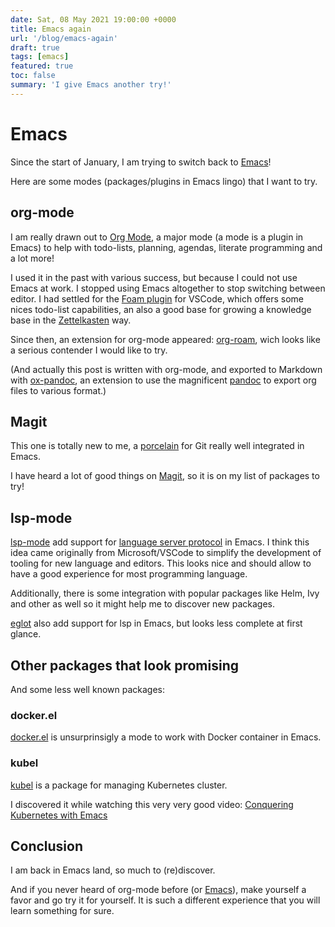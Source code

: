```yaml
---
date: Sat, 08 May 2021 19:00:00 +0000
title: Emacs again
url: '/blog/emacs-again'
draft: true
tags: [emacs]
featured: true
toc: false
summary: 'I give Emacs another try!'
---
```


# Emacs

Since the start of January, I am trying to switch back to
[Emacs](https://www.gnu.org/software/emacs/)!

Here are some modes (packages/plugins in Emacs lingo) that I want to
try.

## org-mode

I am really drawn out to [Org Mode](https://orgmode.org/), a major mode
(a mode is a plugin in Emacs) to help with todo-lists, planning,
agendas, literate programming and a lot more!

I used it in the past with
various success, but because I could not use Emacs at work. I stopped using Emacs altogether
to stop switching between editor. I had
settled for the [Foam plugin](https://foambubble.github.io/foam/) for
VSCode, which offers some nices todo-list capabilities, an also a good
base for growing a knowledge base in the
[Zettelkasten](https://en.wikipedia.org/wiki/Zettelkasten) way.

Since then, an extension for org-mode appeared:
[org-roam](https://www.orgroam.com/), wich looks like a serious
contender I would like to try.

(And actually this post is written with org-mode, and exported to
Markdown with [ox-pandoc](https://github.com/kawabata/ox-pandoc), an
extension to use the magnificent [pandoc](https://pandoc.org/) to export
org files to various format.)

## Magit

This one is totally new to me, a
[porcelain](https://stackoverflow.com/a/6976506/3729797) for Git really
well integrated in Emacs.

I have heard a lot of good things on [Magit](https://magit.vc/), so it
is on my list of packages to try!

## lsp-mode

[lsp-mode](https://emacs-lsp.github.io/lsp-mode/) add support for
[language server
protocol](https://microsoft.github.io/language-server-protocol/) in
Emacs. I think this idea came originally from Microsoft/VSCode to
simplify the development of tooling for new language and editors. This
looks nice and should allow to have a good experience for most
programming language.

Additionally, there is some integration with popular packages like Helm,
Ivy and other as well so it might help me to discover new packages.

[eglot](https://github.com/joaotavora/eglot) also add support for lsp in
Emacs, but looks less complete at first glance.

## Other packages that look promising

And some less well known packages:

### docker.el

[docker.el](https://github.com/Silex/docker.el) is unsurprinsigly a mode
to work with Docker container in Emacs.

### kubel

[kubel](https://github.com/abrochard/kubel)
is a package for managing Kubernetes cluster.

I discovered it while watching this very very good video: [Conquering
Kubernetes with Emacs](https://www.youtube.com/watch?v=w3krYEeqnyk)

## Conclusion

I am back in Emacs land, so much to (re)discover.

And if you never heard of org-mode before (or
[Emacs](https://www.gnu.org/software/emacs/)), make yourself a favor and
go try it for yourself. It is such a different experience that you will
learn something for sure.
